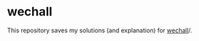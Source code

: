 # wechall
This repository saves my solutions (and explanation) for [wechall](http://www.wechall.net/challs)/.

